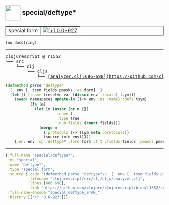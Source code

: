 ## <img width="48px" valign="middle" src="http://i.imgur.com/Hi20huC.png"> special/deftype\*

 <table border="1">
<tr>
<td>special form</td>
<td><a href="https://github.com/cljsinfo/api-refs/tree/0.0-927"><img valign="middle" alt="[+] 0.0-927" src="https://img.shields.io/badge/+-0.0--927-lightgrey.svg"></a> </td>
</tr>
</table>

 <samp>
</samp>

```
(no docstring)
```

---

 <pre>
clojurescript @ r1552
└── src
    └── clj
        └── cljs
            └── <ins>[analyzer.clj:686-698](https://github.com/clojure/clojurescript/blob/r1552/src/clj/cljs/analyzer.clj#L686-L698)</ins>
</pre>

```clj
(defmethod parse 'deftype*
  [_ env [_ tsym fields pmasks :as form] _]
  (let [t (:name (resolve-var (dissoc env :locals) tsym))]
    (swap! namespaces update-in [(-> env :ns :name) :defs tsym]
           (fn [m]
             (let [m (assoc (or m {})
                       :name t
                       :type true
                       :num-fields (count fields))]
               (merge m
                 {:protocols (-> tsym meta :protocols)}
                 (source-info env)))))
    {:env env :op :deftype* :form form :t t :fields fields :pmasks pmasks}))
```


---

```clj
{:full-name "special/deftype*",
 :ns "special",
 :name "deftype*",
 :type "special form",
 :source {:code "(defmethod parse 'deftype*\n  [_ env [_ tsym fields pmasks :as form] _]\n  (let [t (:name (resolve-var (dissoc env :locals) tsym))]\n    (swap! namespaces update-in [(-> env :ns :name) :defs tsym]\n           (fn [m]\n             (let [m (assoc (or m {})\n                       :name t\n                       :type true\n                       :num-fields (count fields))]\n               (merge m\n                 {:protocols (-> tsym meta :protocols)}\n                 (source-info env)))))\n    {:env env :op :deftype* :form form :t t :fields fields :pmasks pmasks}))",
          :filename "clojurescript/src/clj/cljs/analyzer.clj",
          :lines [686 698],
          :link "https://github.com/clojure/clojurescript/blob/r1552/src/clj/cljs/analyzer.clj#L686-L698"},
 :full-name-encode "special_deftype_STAR_",
 :history [["+" "0.0-927"]]}

```
